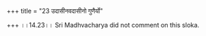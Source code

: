 +++
title = "23 उदासीनवदासीनो गुणैर्यो"

+++
।।14.23।। Sri Madhvacharya did not comment on this sloka.
